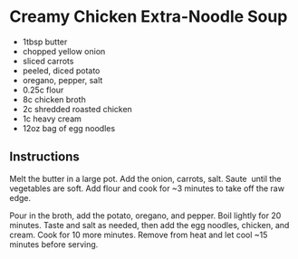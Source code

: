 # Creamy Chicken Extra-Noodle Soup

- 1tbsp butter
- chopped yellow onion
- sliced carrots
- peeled, diced potato
- oregano, pepper, salt
- 0.25c flour
- 8c chicken broth
- 2c shredded roasted chicken
- 1c heavy cream
- 12oz bag of egg noodles

## Instructions

Melt the butter in a large pot. Add the onion, carrots, salt. Saute  until
the vegetables are soft. Add flour and cook for ~3 minutes to take off the
raw edge.

Pour in the broth, add the potato, oregano, and pepper. Boil lightly for
20 minutes. Taste and salt as needed, then add the egg noodles, chicken,
and cream. Cook for 10 more minutes. Remove from heat and let cool ~15
minutes before serving.

